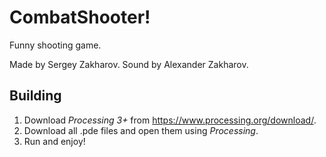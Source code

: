 # CombatShooter!
Funny shooting game.

Made by Sergey Zakharov.
Sound by Alexander Zakharov.

## Building
1. Download *Processing 3+* from https://www.processing.org/download/.
2. Download all .pde files and open them using *Processing*.
3. Run and enjoy!
